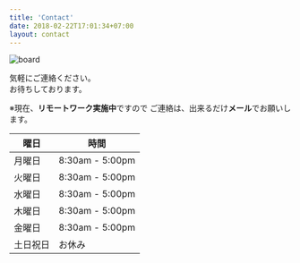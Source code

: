 ```yaml
---
title: 'Contact'
date: 2018-02-22T17:01:34+07:00
layout: contact
---
```

![board](/images/logo/web-idea-1.png)  

気軽にご連絡ください。  
お待ちしております。  

※現在、**リモートワーク実施中**ですので
ご連絡は、出来るだけ**メール**でお願いします。  

| 曜日       | 時間   　|
| ------ | ------------- |
| 月曜日  | 8:30am - 5:00pm |
| 火曜日  | 8:30am - 5:00pm |
| 水曜日  | 8:30am - 5:00pm |
| 木曜日  | 8:30am - 5:00pm |
| 金曜日  | 8:30am - 5:00pm |
| 土日祝日| お休み           |
